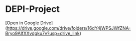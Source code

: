 # DEPI-Project
[Open in Google Drive] (https://drive.google.com/drive/folders/16dY4jWPSJWfZNA-Bryo9AIfXXvdgku7v?usp=drive_link)
